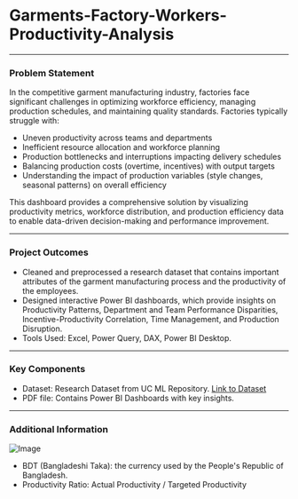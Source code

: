 # Garments-Factory-Workers-Productivity-Analysis
______________________________________________________________________________________________________________________________________________________________________________________________________________________________________
### Problem Statement
In the competitive garment manufacturing industry, factories face significant challenges in optimizing workforce efficiency, managing production schedules, and maintaining quality standards. Factories typically struggle with:

- Uneven productivity across teams and departments
- Inefficient resource allocation and workforce planning
- Production bottlenecks and interruptions impacting delivery schedules
- Balancing production costs (overtime, incentives) with output targets
- Understanding the impact of production variables (style changes, seasonal patterns) on overall efficiency

This dashboard provides a comprehensive solution by visualizing productivity metrics, workforce distribution, and production efficiency data to enable data-driven decision-making and performance improvement.
______________________________________________________________________________________________________________________________________________________________________________________________________________________________________
### Project Outcomes
- Cleaned and preprocessed a research dataset that contains important attributes of the garment manufacturing process and the productivity of the employees.
- Designed interactive Power BI dashboards, which provide insights on Productivity Patterns, Department and Team Performance Disparities, Incentive-Productivity Correlation, Time Management, and Production Disruption.
- Tools Used: Excel, Power Query, DAX, Power BI Desktop.
_______________________________________________________________________________________________________________________________________________________________________________________________________________________________________
### Key Components
- Dataset: Research Dataset from UC ML Repository. [Link to Dataset](https://archive.ics.uci.edu/dataset/597/productivity+prediction+of+garment+employees)
- PDF file: Contains Power BI Dashboards with key insights.
________________________________________________________________________________________________________________________________________________________________________________________________________________________________________
### Additional Information
![Image](https://github.com/user-attachments/assets/3cf6b30c-6f0a-4704-9c65-cc8999cebfce)

- BDT (Bangladeshi Taka): the currency used by the People's Republic of Bangladesh.
- Productivity Ratio: Actual Productivity / Targeted Productivity
